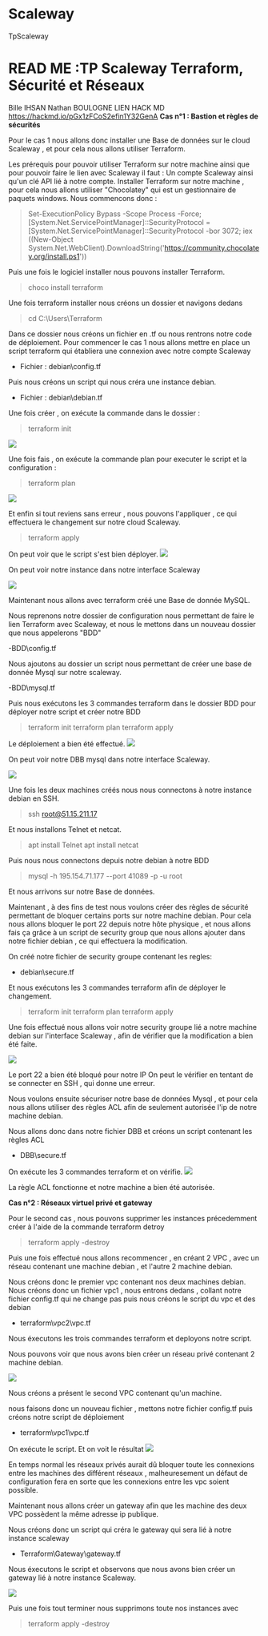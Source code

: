 # Scaleway
TpScaleway
# **READ ME :TP Scaleway Terraform, Sécurité et Réseaux**

Bille IHSAN 
Nathan BOULOGNE
LIEN HACK MD https://hackmd.io/pGx1zFCoS2efin1Y32GenA
**Cas n°1 : Bastion et règles de sécurités**

Pour le cas 1 nous allons donc installer une Base de données sur le cloud Scaleway , et pour cela nous allons utiliser Terraform.

Les prérequis pour pouvoir utiliser Terraform sur notre machine ainsi que pour pouvoir faire le lien avec Scaleway il faut : 
 Un compte Scaleway ainsi qu'un clé API lié à notre compte.
 Installer Terraform sur notre machine , pour cela nous allons utiliser "Chocolatey" qui est un gestionnaire de paquets windows.
 Nous commencons donc : 
> Set-ExecutionPolicy Bypass -Scope Process -Force; [System.Net.ServicePointManager]::SecurityProtocol = [System.Net.ServicePointManager]::SecurityProtocol -bor 3072; iex ((New-Object System.Net.WebClient).DownloadString('https://community.chocolatey.org/install.ps1'))

Puis une fois le logiciel installer nous pouvons installer Terraform.

> choco install terraform

Une fois terraform installer nous créons un dossier et navigons dedans 

> cd C:\Users\Terraform

Dans ce dossier nous créons un fichier en .tf ou nous rentrons notre code de déploiement.
Pour commencer le cas 1 nous allons mettre en place un script terraform qui établiera une connexion avec notre compte Scaleway 

- Fichier : debian\config.tf

Puis nous créons un script qui nous créra une instance debian. 

- Fichier : debian\debian.tf

Une fois créer , on exécute la commande dans le dossier :
> 
> terraform init 

![](https://i.imgur.com/8grerCV.png)



Une fois fais , on exécute la commande plan pour executer le script et la configuration :
>  terraform plan 

![](https://i.imgur.com/r2rRXcG.png)


Et enfin si tout reviens sans erreur , nous pouvons l'appliquer , ce qui effectuera le changement sur notre cloud Scaleway.

> terraform apply

On peut voir que le script s'est bien déployer.
![](https://i.imgur.com/bWgCaCV.png)

On peut voir notre instance dans notre interface Scaleway


![](https://i.imgur.com/522viVD.png)

Maintenant nous allons avec terraform créé une Base de donnée MySQL.

Nous reprenons notre dossier de configuration nous permettant de faire le lien Terraform avec Scaleway, et nous le mettons dans un nouveau dossier que nous appelerons "BDD"

-BDD\config.tf

Nous ajoutons au dossier un script nous permettant de créer une base de donnée Mysql sur notre scaleway.

-BDD\mysql.tf

Puis nous exécutons les 3 commandes terraform dans le dossier BDD pour déployer notre script et créer notre BDD

> terraform init
> terraform plan
> terraform apply

Le déploiement a bien été effectué.
 ![](https://i.imgur.com/VY86gxO.png)
 
On peut voir notre DBB mysql dans notre interface Scaleway.

![](https://i.imgur.com/v5E8c5A.png)

Une fois les deux machines créés nous nous connectons à notre instance debian en SSH.

> ssh root@51.15.211.17

Et nous installons Telnet et netcat.

> apt install Telnet 
> apt install netcat

Puis nous nous connectons depuis notre debian à notre BDD

> mysql -h 195.154.71.177 --port 41089 -p -u root

Et nous arrivons sur notre Base de données.

Maintenant , à des fins de test nous voulons créer des règles de sécurité permettant de bloquer certains ports sur notre machine debian. Pour cela nous allons bloquer le port 22 depuis notre hôte physique , et nous allons fais ça grâce à un script de security group que nous allons ajouter dans notre fichier debian , ce qui effectuera la modification.

On créé notre fichier de security groupe contenant les regles: 
- debian\secure.tf

Et nous exécutons les 3 commandes terraform afin de déployer le changement. 

> terraform init
> terraform plan
> terraform apply

Une fois effectué nous allons voir notre security groupe lié a notre machine debian sur l'interface Scaleway , afin de vérifier que la modification a bien été faite. 

![](https://i.imgur.com/8IYGiWE.png)

Le port 22 a bien été bloqué pour notre IP
On peut le vérifier en tentant de se connecter en SSH , qui donne une erreur.

Nous voulons ensuite sécuriser notre base de données Mysql , et pour cela nous allons utiliser des règles ACL afin de seulement autorisée l'ip de notre machine debian. 

Nous allons donc dans notre fichier DBB et créons un script contenant les règles ACL

- DBB\secure.tf

On exécute les 3 commandes terraform et on vérifie.
 ![](https://i.imgur.com/EUu0rDh.png)

La règle ACL fonctionne et notre machine a bien été autorisée.

**Cas n°2 : Réseaux virtuel privé et gateway**

Pour le second cas , nous pouvons supprimer les instances précedemment créer à l'aide de la commande terraform detroy

> terraform apply -destroy

Puis une fois effectué nous allons recommencer , en créant 2 VPC , avec un réseau contenant une machine debian , et l'autre 2 machine debian.

Nous créons donc le premier vpc contenant nos deux machines debian.
Nous créons donc un fichier vpc1 , nous entrons dedans , collant notre fichier config.tf qui ne change pas puis nous créons le script du vpc et des debian

- terraform\vpc2\vpc.tf

Nous éxecutons les trois commandes terraform et deployons notre script.

Nous pouvons voir que nous avons bien créer un réseau privé contenant 2 machine debian.

![](https://i.imgur.com/ij6YAxG.png)

Nous créons a présent le second VPC contenant qu'un machine.

nous faisons donc un nouveau fichier , mettons notre fichier config.tf puis créons notre script de déploiement

- terraform\vpc1\vpc.tf

On exécute le script. 
Et on voit le résultat
![](https://i.imgur.com/0SpDyfD.png)


En temps normal les réseaux privés aurait dû bloquer toute les connexions entre les machines des différent réseaux , malheuresement un défaut de configuration fera en sorte que les connexions entre les vpc soient possible.

Maintenant nous allons créer un gateway afin que les machine des deux VPC possèdent la même adresse ip publique.

Nous créons donc un script qui créra le gateway qui sera lié à notre instance scaleway 

- Terraform\Gateway\gateway.tf

Nous éxecutons le script et observons que nous avons bien créer un gateway lié à notre instance Scaleway.

![](https://i.imgur.com/WmNxMTt.png)

Puis une fois tout terminer nous supprimons toute nos instances avec 

> terraform apply -destroy


















